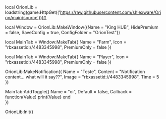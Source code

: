 local OrionLib = loadstring(game:HttpGet(('https://raw.githubusercontent.com/shlexware/Orion/main/source')))()

local Window = OrionLib:MakeWindow({Name = "King HUB", HidePremium = false, SaveConfig = true, ConfigFolder = "OrionTest"})

local MainTab = Window:MakeTab({
	Name = "Farm",
	Icon = "rbxassetid://4483345998",
	PremiumOnly = false
})

local MainTab = Window:MakeTab({
	Name = "Player",
	Icon = "rbxassetid://4483345998",
	PremiumOnly = false
})

OrionLib:MakeNotification({
	Name = "Teste",
	Content = "Notification content... what will it say??",
	Image = "rbxassetid://4483345998",
	Time = 5
})

MainTab:AddToggle({
	Name = "oi",
	Default = false,
	Callback = function(Value)
		print(Value)
	end    
})

OrionLib:Init()



